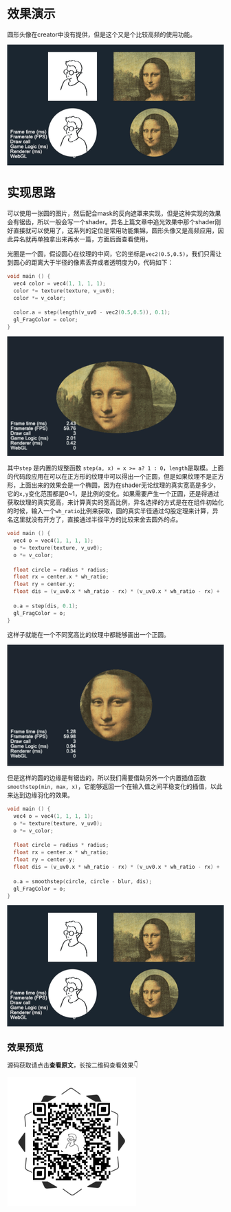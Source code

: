 # 效果演示

圆形头像在creator中没有提供，但是这个又是个比较高频的使用功能。

![demo](./resources/demo.png)

# 实现思路

可以使用一张圆的图片，然后配合mask的反向遮罩来实现，但是这种实现的效果会有锯齿，所以一般会写一个shader。异名上篇文章中追光效果中那个shader刚好直接就可以使用了，这系列的定位是常用功能集锦，圆形头像又是高频应用，因此异名就再单独拿出来再水一篇，方面后面查看使用。

光圈是一个圆，假设圆心在纹理的中间，它的坐标是`vec2(0.5,0.5)`，我们只需让到圆心的距离大于半径的像素丢弃或者透明度为0，代码如下：

```c++
void main () {
  vec4 color = vec4(1, 1, 1, 1);
  color *= texture(texture, v_uv0);
  color *= v_color;

  color.a = step(length(v_uv0 - vec2(0.5,0.5)), 0.1);
  gl_FragColor = color;
}
```

![ellipse](./resources/ellipse.png)

其中`step` 是内置的规整函数 `step(a, x) = x >= a? 1 : 0`，`length`是取模。上面的代码段应用在可以在正方形的纹理中可以得出一个正圆，但是如果纹理不是正方形，上面出来的效果会是一个椭圆，因为在shader无论纹理的真实宽高是多少，它的`x,y`变化范围都是0~1，是比例的变化。如果需要产生一个正圆，还是得通过获取纹理的真实宽高，来计算真实的宽高比例，异名选择的方式是在在组件初始化的时候，输入一个`wh_ratio`比例来获取，圆的真实半径通过勾股定理来计算，异名这里就没有开方了，直接通过半径平方的比较来舍去圆外的点。

```c++
void main () {
  vec4 o = vec4(1, 1, 1, 1);
  o *= texture(texture, v_uv0);
  o *= v_color;

  float circle = radius * radius;
  float rx = center.x * wh_ratio;
  float ry = center.y;
  float dis = (v_uv0.x * wh_ratio - rx) * (v_uv0.x * wh_ratio - rx) + (v_uv0.y  - ry) * (v_uv0.y - ry);

  o.a = step(dis, 0.1);
  gl_FragColor = o;
}
```

这样子就能在一个不同宽高比的纹理中都能够画出一个正圆。

![circle](./resources/circle.png)

但是这样的圆的边缘是有锯齿的，所以我们需要借助另外一个内置插值函数`smoothstep(min, max, x)`，它能够返回一个在输入值之间平稳变化的插值，以此来达到边缘羽化的效果。

```c++
void main () {
  vec4 o = vec4(1, 1, 1, 1);
  o *= texture(texture, v_uv0);
  o *= v_color;

  float circle = radius * radius;
  float rx = center.x * wh_ratio;
  float ry = center.y;
  float dis = (v_uv0.x * wh_ratio - rx) * (v_uv0.x * wh_ratio - rx) + (v_uv0.y  - ry) * (v_uv0.y - ry);

  o.a = smoothstep(circle, circle - blur, dis);
  gl_FragColor = o;
}
```

![circle](./resources/demo.png)

## 效果预览

源码获取请点击**查看原文**，长按二维码查看效果👇

![ewm](./resources/preview_ewm.png)
